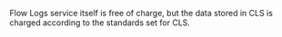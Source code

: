 Flow Logs service itself is free of charge, but the data stored in CLS is charged according to the standards set for CLS.

